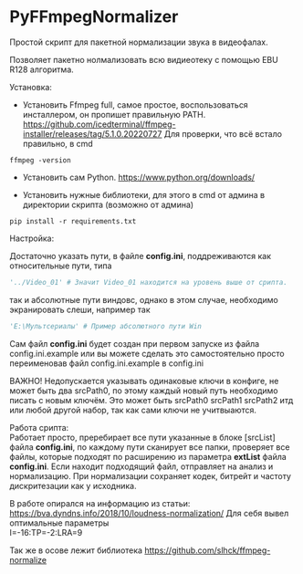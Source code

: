 # PyFFmpegNormalizer
Простой скрипт для пакетной нормализации звука в видеофалах.

Позволяет пакетно нолмализовать всю видиеотеку с помощью EBU R128 алгоритма. 

Установка:
- Установить Ffmpeg full, самое простое, воспользоваться инсталлером, он пропишет правильную PATH.
https://github.com/icedterminal/ffmpeg-installer/releases/tag/5.1.0.20220727
Для проверки, что всё встало правильно, в cmd
```commandline
ffmpeg -version
```

- Установить сам Python. https://www.python.org/downloads/

- Установить нужные библиотеки, для этого в cmd от админа в директории скрипта (возможно от админа)
```commandline
pip install -r requirements.txt
```

Настройка:

Достаточно указать пути, в файле **config.ini**, поддреживаются как относительные пути, типа
```python
'../Video_01' # Значит Video_01 находится на уровень выше от срипта.
```
так и абсолютные пути виндовс, однако в этом случае, необходимо экранировать слеши, например так
```python
'E:\Мультсериалы' # Пример абсолютного пути Win 
```
Сам файл **config.ini** будет создан при первом запуске из файла config.ini.example или вы можете сделать это самостоятельно просто переименовав файл config.ini.example в config.ini

ВАЖНО! Недопускается указывать одинаковые ключи в конфиге, не может быть два srcPath0, по этому каждый новый путь необходимо писать с новым ключём. Это может быть srcPath0 srcPath1 srcPath2 итд или любой другой набор, так как сами ключи не учитвыаются. 

Работа срипта:  
Работает просто, преребирает все пути указанные в блоке [srcList] файла **config.ini**, по каждому пути сканирует все папки, проверяет все файлы, которые подходят по расширению из параметра **extList** файла **config.ini**.
Если находит подходящий файл, отправляет на анализ и нормализацию. При нормализации сохраняет кодек, битрейт и частоту дискритезации как у исходника.
 
В работе опирался на информацию из статьи: https://bva.dyndns.info/2018/10/loudness-normalization/
Для себя вывел оптимальные параметры  
I=-16:TP=-2:LRA=9

Так же в осове лежит библиотека https://github.com/slhck/ffmpeg-normalize